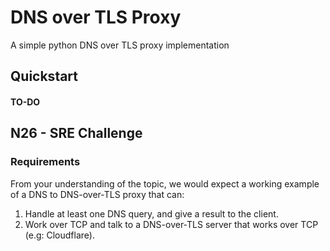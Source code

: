 # DNS over TLS Proxy

A simple python DNS over TLS proxy implementation

## Quickstart

#### TO-DO

## N26 - SRE Challenge

### Requirements

From your understanding of the topic, we would expect a working example of a DNS to
DNS-over-TLS proxy that can:
1. Handle at least one DNS query, and give a result to the client.
2. Work over TCP and talk to a DNS-over-TLS server that works over TCP (e.g: Cloudflare).